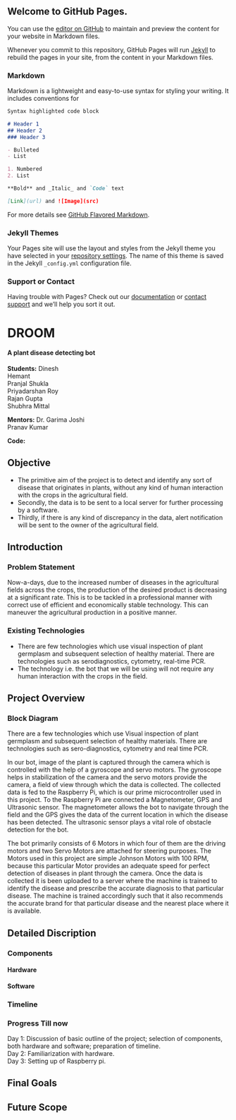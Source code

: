 ## Welcome to GitHub Pages.

You can use the [editor on GitHub](https://github.com/rg-28/DROOM/edit/master/README.md) to maintain and preview the content for your website in Markdown files.

Whenever you commit to this repository, GitHub Pages will run [Jekyll](https://jekyllrb.com/) to rebuild the pages in your site, from the content in your Markdown files.

### Markdown

Markdown is a lightweight and easy-to-use syntax for styling your writing. It includes conventions for

```markdown
Syntax highlighted code block

# Header 1
## Header 2
### Header 3

- Bulleted
- List

1. Numbered
2. List

**Bold** and _Italic_ and `Code` text

[Link](url) and ![Image](src)
```

For more details see [GitHub Flavored Markdown](https://guides.github.com/features/mastering-markdown/).

### Jekyll Themes

Your Pages site will use the layout and styles from the Jekyll theme you have selected in your [repository settings](https://github.com/rg-28/DROOM/settings). The name of this theme is saved in the Jekyll `_config.yml` configuration file.

### Support or Contact

Having trouble with Pages? Check out our [documentation](https://help.github.com/categories/github-pages-basics/) or [contact support](https://github.com/contact) and we’ll help you sort it out.


# DROOM 
#### A plant disease detecting bot

**Students:** Dinesh <br/>
              Hemant <br/>
              Pranjal Shukla <br/>
              Priyadarshan Roy <br/>
              Rajan Gupta <br/>
              Shubhra Mittal
              
**Mentors:** Dr. Garima Joshi <br/> 
             Pranav Kumar 
             
**Code:**

## Objective 

- The primitive aim of the project is to detect and identify any sort of disease that originates in plants, without any kind of human interaction with the crops in the agricultural field. 
- Secondly, the data is to be sent to a local server for further processing by a software. 
- Thirdly, if there is any kind of discrepancy in the data, alert notification will be sent to the owner of the agricultural field.

## Introduction

### Problem Statement 
Now-a-days, due to the increased number of diseases in the agricultural fields across the crops, the production of the desired product is decreasing at a significant rate. This is to be tackled in a professional manner with correct use of efficient and economically stable technology. This can maneuver the agricultural production in a positive manner.

### Existing Technologies 
- There are few technologies which use visual inspection of plant germplasm and subsequent selection of healthy material. There are  technologies such as serodiagnostics, cytometry, real-time PCR. 
- The technology i.e. the bot that we will be using will not require any human interaction with the crops in the field.


## Project Overview 

### Block Diagram 

There are a few technologies which use Visual inspection of plant germplasm and subsequent selection of healthy materials. There are technologies such as sero-diagnostics, cytometry and real time PCR.

In our bot, image of the plant is captured through the camera which is controlled with the help of a gyroscope and servo motors. The gyroscope helps in stabilization of the camera and the servo motors provide the camera, a field of view through which the data is collected. The collected data is fed to the Raspberry Pi, which is our prime microcontroller used in this project. To the Raspberry Pi are connected a Magnetometer, GPS and Ultrasonic sensor. The magnetometer allows the bot to navigate through the field and the GPS gives the data of the current location in which the disease has been detected. The ultrasonic sensor plays a vital role of obstacle detection for the bot.

The bot primarily consists of 6 Motors in which four of them are the driving motors and two Servo Motors are attached for steering purposes. The Motors used in this project are simple Johnson Motors with 100 RPM, because this particular Motor provides an adequate speed for perfect detection of diseases in plant through the camera. Once the data is collected it is been uploaded to a server where the machine is trained to identify the disease and prescribe the accurate diagnosis to that particular disease. The machine is trained accordingly such that it also recommends the accurate brand for that particular disease and the nearest place where it is available.


## Detailed Discription 

### Components 

#### Hardware 
#### Software

### Timeline 

### Progress Till now
  Day 1: Discussion of basic outline of the project; selection of components, both hardware and software; preparation of timeline. <br/>
  Day 2: Familiarization with hardware. <br/>
  Day 3: Setting up of Raspberry pi. 


## Final Goals 

## Future Scope 
